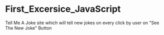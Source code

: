 # First_Excersice_JavaScript
Tell Me A Joke site which will tell new jokes on every click by user on "See The New Joke" Button

